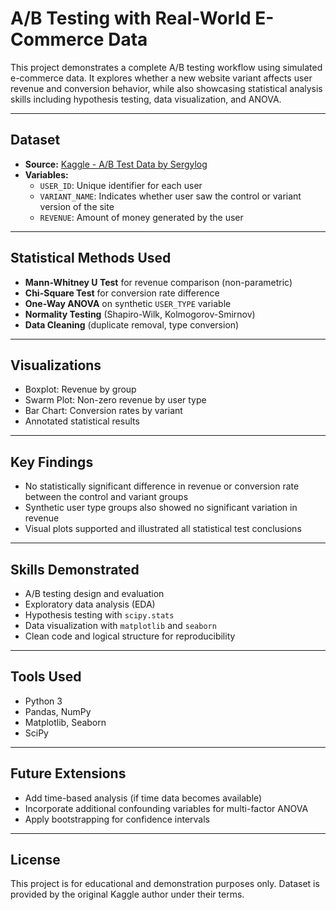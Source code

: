 # A/B Testing with Real-World E-Commerce Data

This project demonstrates a complete A/B testing workflow using simulated e-commerce data. It explores whether a new website variant affects user revenue and conversion behavior, while also showcasing statistical analysis skills including hypothesis testing, data visualization, and ANOVA.

---

## Dataset

- **Source:** [Kaggle - A/B Test Data by Sergylog](https://www.kaggle.com/datasets/sergylog/ab-test-data)
- **Variables:**
  - `USER_ID`: Unique identifier for each user
  - `VARIANT_NAME`: Indicates whether user saw the control or variant version of the site
  - `REVENUE`: Amount of money generated by the user

---

## Statistical Methods Used

- **Mann-Whitney U Test** for revenue comparison (non-parametric)
- **Chi-Square Test** for conversion rate difference
- **One-Way ANOVA** on synthetic `USER_TYPE` variable
- **Normality Testing** (Shapiro-Wilk, Kolmogorov-Smirnov)
- **Data Cleaning** (duplicate removal, type conversion)

---

## Visualizations

- Boxplot: Revenue by group
- Swarm Plot: Non-zero revenue by user type
- Bar Chart: Conversion rates by variant
- Annotated statistical results

---

## Key Findings

- No statistically significant difference in revenue or conversion rate between the control and variant groups
- Synthetic user type groups also showed no significant variation in revenue
- Visual plots supported and illustrated all statistical test conclusions

---

## Skills Demonstrated

- A/B testing design and evaluation
- Exploratory data analysis (EDA)
- Hypothesis testing with `scipy.stats`
- Data visualization with `matplotlib` and `seaborn`
- Clean code and logical structure for reproducibility

---

## Tools Used

- Python 3
- Pandas, NumPy
- Matplotlib, Seaborn
- SciPy

---

## Future Extensions

- Add time-based analysis (if time data becomes available)
- Incorporate additional confounding variables for multi-factor ANOVA
- Apply bootstrapping for confidence intervals

---

## License

This project is for educational and demonstration purposes only. Dataset is provided by the original Kaggle author under their terms.
